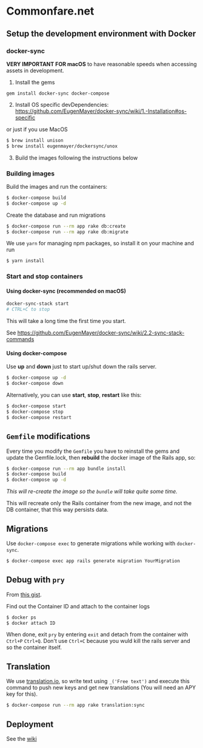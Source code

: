 # Commonfare.net

## Setup the development environment with Docker

### docker-sync

**VERY IMPORTANT FOR macOS** to have reasonable speeds when accessing assets in development.

1. Install the gems

```
gem install docker-sync docker-compose
```

2. Install OS specific devDependencies: https://github.com/EugenMayer/docker-sync/wiki/1.-Installation#os-specific

  or just if you use MacOS

  ```bash
  $ brew install unison
  $ brew install eugenmayer/dockersync/unox
  ```

3. Build the images following the instructions below

### Building images

Build the images and run the containers:

```bash
$ docker-compose build
$ docker-compose up -d
```

Create the database and run migrations

```bash
$ docker-compose run --rm app rake db:create
$ docker-compose run --rm app rake db:migrate
```

We use `yarn` for managing npm packages, so install it on your machine and run

```bash
$ yarn install
```

### Start and stop containers

#### Using docker-sync (recommended on macOS)

```sh
docker-sync-stack start
# CTRL+C to stop
```

This will take a long time the first time you start.

See https://github.com/EugenMayer/docker-sync/wiki/2.2-sync-stack-commands

#### Using docker-compose

Use **up** and **down** just to start up/shut down the rails server.

```bash
$ docker-compose up -d
$ docker-compose down
```

Alternatively, you can use **start**, **stop**, **restart** like this:

```bash
$ docker-compose start
$ docker-compose stop
$ docker-compose restart
```

## `Gemfile` modifications

Every time you modify the `Gemfile` you have to reinstall the gems and update the Gemfile.lock, then **rebuild** the docker image of the Rails app, so:

```bash
$ docker-compose run --rm app bundle install
$ docker-compose build
$ docker-compose up -d
```

*This will re-create the image so the `bundle` will take quite some time.*

This will recreate only the Rails container from the new image, and not the DB container, that this way persists data.

## Migrations

Use `docker-compose exec` to generate migrations while working with `docker-sync`.

```bash
$ docker-compose exec app rails generate migration YourMigration
```

## Debug with `pry`

From [this gist](https://gist.github.com/briankung/ebfb567d149209d2d308576a6a34e5d8).

Find out the Container ID and attach to the container logs

```bash
$ docker ps
$ docker attach ID
```

When done, exit `pry` by entering `exit` and detach from the container with `Ctrl+P` `Ctrl+Q`. Don't use `Ctrl+C` because you wuld kill the rails server and so the container itself.

## Translation

We use [translation.io](https://github.com/aurels/translation-gem), so  write text using `_('Free text')` and execute this command to push new keys and get new translations (You will need an APY key for this).

```bash
$ docker-compose run --rm app rake translation:sync
```

## Deployment

See the [wiki](https://github.com/PIENews/commonfare-rails/wiki)
